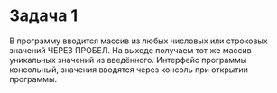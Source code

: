 # Задача 1
В программу вводится массив из любых числовых или строковых значений ЧЕРЕЗ ПРОБЕЛ.
На выходе получаем тот же массив уникальных значений из введённого.
Интерфейс программы консольный, значения вводятся через консоль при открытии программы.